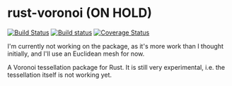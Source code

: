 rust-voronoi (ON HOLD)
======================

[![Build Status](https://travis-ci.org/Moredread/rust-voronoi.svg?branch=master)](https://travis-ci.org/Moredread/rust-voronoi)
[![Build status](https://ci.appveyor.com/api/projects/status/ukoi8kyrj7qntlm8/branch/master?svg=true)](https://ci.appveyor.com/project/Moredread/rust-voronoi/branch/master)
[![Coverage Status](https://coveralls.io/repos/Moredread/rust-voronoi/badge.svg?branch=master&service=github)](https://coveralls.io/github/Moredread/rust-voronoi?branch=master)

I'm currently not working on the package, as it's more work than I thought initially, and I'll use an Euclidean mesh for now.

A Voronoi tessellation package for Rust. It is still very experimental,
i.e. the tessellation itself is not working yet.
